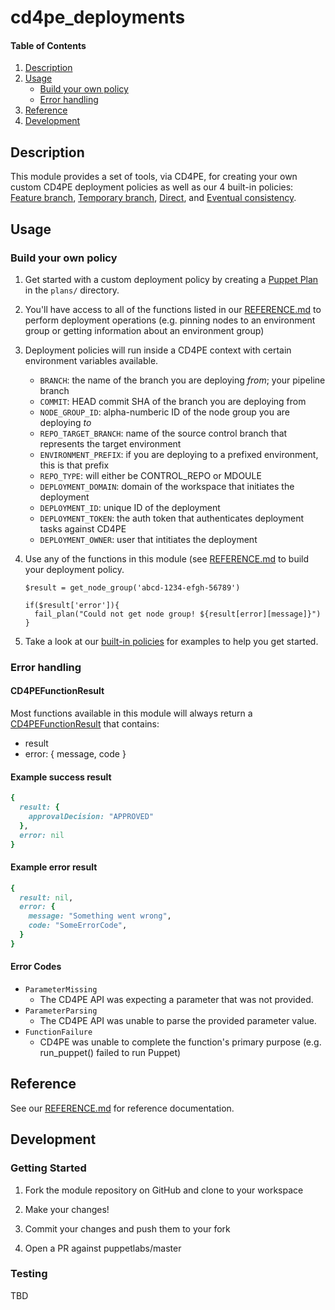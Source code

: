 # cd4pe_deployments

#### Table of Contents

1. [Description](#description)
2. [Usage](#usage)
    * [Build your own policy](#build-your-own-policy)
    * [Error handling](#error-handling)
3. [Reference](#reference)
4. [Development](#development)

## Description

This module provides a set of tools, via CD4PE, for creating your own custom CD4PE deployment policies as well as our 4 built-in policies: [Feature branch](plans/feature_branch.pp), [Temporary branch](plans/rolling.pp), [Direct](plans/direct.pp), and [Eventual consistency](plans/eventual_consistency.pp).

## Usage

### Build your own policy

1. Get started with a custom deployment policy by creating a [Puppet Plan] in the `plans/` directory.
2. You'll have access to all of the functions listed in our [REFERENCE.md] to perform deployment operations (e.g. pinning nodes to an environment group or getting information about an environment group)
3. Deployment policies will run inside a CD4PE context with certain environment variables available.

    * `BRANCH`: the name of the branch you are deploying _from_; your pipeline branch
    * `COMMIT`: HEAD commit SHA of the branch you are deploying from
    * `NODE_GROUP_ID`: alpha-numberic ID of the node group you are deploying _to_
    * `REPO_TARGET_BRANCH`: name of the source control branch that represents the target environment
    * `ENVIRONMENT_PREFIX`: if you are deploying to a prefixed environment, this is that prefix
    * `REPO_TYPE`: will either be CONTROL_REPO or MDOULE
    * `DEPLOYMENT_DOMAIN`: domain of the workspace that initiates the deployment
    * `DEPLOYMENT_ID`: unique ID of the deployment
    * `DEPLOYMENT_TOKEN`: the auth token that authenticates deployment tasks against CD4PE
    * `DEPLOYMENT_OWNER`: user that intitiates the deployment

4. Use any of the functions in this module (see [REFERENCE.md] to build your deployment policy.
    ```
    $result = get_node_group('abcd-1234-efgh-56789')

    if($result['error']){
      fail_plan("Could not get node group! ${result[error][message]}")
    }
    ```
5. Take a look at our [built-in policies](plans/) for examples to help you get started.

### Error handling

#### CD4PEFunctionResult

Most functions available in this module will always return a [CD4PEFunctionResult] that contains:
- result
- error: { message, code }

#### Example success result
```ruby
{
  result: {
    approvalDecision: "APPROVED"
  },
  error: nil
}
```

#### Example error result
```ruby
{
  result: nil,
  error: {
    message: "Something went wrong",
    code: "SomeErrorCode",
  }
}
```

#### Error Codes
- `ParameterMissing`
  - The CD4PE API was expecting a parameter that was not provided.
- `ParameterParsing`
  - The CD4PE API was unable to parse the provided parameter value.
- `FunctionFailure`
  - CD4PE was unable to complete the function's primary purpose (e.g. run_puppet() failed to run Puppet)

## Reference

See our [REFERENCE.md] for reference documentation.

## Development

### Getting Started

1. Fork the module repository on GitHub and clone to your workspace

1. Make your changes!

1. Commit your changes and push them to your fork

1. Open a PR against puppetlabs/master

### Testing

TBD


[Puppet Plan]:https://puppet.com/docs/bolt/latest/writing_plans.html
[CD4PEFunctionResult]:lib/puppet_x/puppetlabs/cd4pe_function_result.rb
[REFERENCE.md]:REFERENCE.md
[CONTRIBUTING.md]:CONTRIBUTING.md
